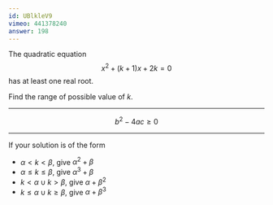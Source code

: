 ```yaml
---
id: UBlkleV9
vimeo: 441378240
answer: 198
---
```


The quadratic equation
$$
x^2 + (k+1)x + 2k = 0
$$
has at least one real root.

Find the range of possible value of $k.$

---

$$
b^2 - 4ac \geq 0
$$

---

If your solution is of the form
 - $\alpha < k < \beta$, give $\alpha^2 + \beta$
 - $\alpha \leq k \leq \beta$, give $\alpha^3 + \beta$
 - $k < \alpha \cup k > \beta$, give $\alpha + \beta^2$
 - $k \leq \alpha \cup k \geq \beta$, give $\alpha + \beta^3$

